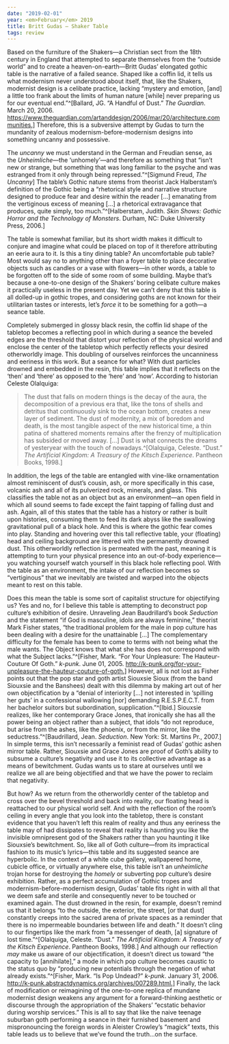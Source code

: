 ```yaml
---
date: "2019-02-01"
year: <em>February</em> 2019
title: Britt Gudas — Shaker Table
tags: review
---
```


Based on the furniture of the Shakers—a Christian sect from the 18th century in England that attempted to separate themselves from the “outside world” and to create a heaven-on-earth—Britt Gudas’ elongated gothic table is the narrative of a failed seance. Shaped like a coffin lid, it tells us what modernism never understood about itself, that, like the Shakers, modernist design is a celibate practice, lacking “mystery and emotion, [and] a little too frank about the limits of human nature [while] never preparing us for our eventual end.”^[Ballard, JG. “A Handful of Dust.” *The Guardian*. March 20, 2006. https://www.theguardian.com/artanddesign/2006/mar/20/architecture.communities.] Therefore, this is a subversive attempt by Gudas to turn the mundanity of zealous modernism-before-modernism designs into something uncanny and possessive. 

The *uncanny* we must understand in the German and Freudian sense, as the *Unheimliche*—the ‘unhomely’—and therefore as something that “isn’t new or strange, but something that was long familiar to the psyche and was estranged from it only through being repressed.”^[Sigmund Freud, *The Uncanny*] The table’s Gothic nature stems from theorist Jack Halberstam’s definition of the Gothic being a “rhetorical style and narrative structure designed to produce fear and desire within the reader [...] emanating from the vertiginous excess of meaning [...] a rhetorical extravagance that produces, quite simply, too much.”^[Halberstam, Judith. *Skin Shows: Gothic Horror and the Technology of Monsters*. Durham, NC: Duke University Press, 2006.] 

The table is somewhat familiar, but its short width makes it difficult to conjure and imagine what could be placed on top of it therefore attributing an eerie aura to it. Is this a tiny dining table? An uncomfortable pub table? Most would say no to anything other than a foyer table to place decorative objects such as candles or a vase with flowers—in other words, a table to be forgotten off to the side of some room of some building. Maybe that’s because a one-to-one design of the Shakers’ boring celibate culture makes it practically useless in the present day. Yet we can’t deny that this table is all dolled-up in gothic tropes, and considering goths are not known for their utilitarian tastes or interests, let’s *force* it to be something for a goth—a seance table. 

Completely submerged in glossy black resin, the coffin lid shape of the tabletop becomes a reflecting pool in which during a seance the beveled edges are the threshold that distort your reflection of the physical world and enclose the center of the tabletop which perfectly reflects your desired otherworldly image. This doubling of ourselves reinforces the uncanniness and eeriness in this work. But a seance for what? With dust particles drowned and embedded in the resin, this table implies that it reflects on the ‘then’ and ‘there’ as opposed to the ‘here’ and ‘now’. According to historian Celeste Olalquiga:
> The dust that falls on modern things is the decay of the aura, the decomposition of a previous era that, like the tons of shells and detritus that continuously sink to the ocean bottom, creates a new layer of sediment. The dust of modernity, a mix of boredom and death, is the most tangible aspect of the new historical time, a thin patina of shattered moments remains after the frenzy of multiplication has subsided or moved away. [...] Dust is what connects the dreams of yesteryear with the touch of nowadays.^[Olalquiga, Celeste. “Dust.” *The Artificial Kingdom: A Treasury of the Kitsch Experience*. Pantheon Books, 1998.]

In addition, the legs of the table are entangled with vine-like ornamentation almost reminiscent of dust’s cousin, ash, or more specifically in this case, volcanic ash and all of its pulverized rock, minerals, and glass. This classifies the table not as an object but as an environment—an open field in which all sound seems to fade except the faint tapping of falling dust and ash. Again, all of this states that the table has a history or rather is built upon histories, consuming them to feed its dark abyss like the swallowing gravitational pull of a black hole. And this is where the gothic fear comes into play. Standing and hovering over this tall reflective table, your (floating) head and ceiling background are littered with the permanently drowned dust. This otherworldly reflection is permeated with the past, meaning it is attempting to turn your physical presence into an out-of-body experience—you watching yourself watch yourself in this black hole reflecting pool. With the table as an environment, the intake of our reflection becomes so “vertiginous” that we inevitably are twisted and warped into the objects meant to rest on this table. 

Does this mean the table is some sort of capitalist structure for objectifying us? Yes and no, for I believe this table is attempting to deconstruct pop culture’s exhibition of desire. Unraveling Jean Baudrillard’s book *Seduction* and the statement “if God is masculine, idols are always feminine,” theorist Mark Fisher states, “the traditional problem for the male in pop culture has been dealing with a desire for the unattainable [...] The complementary difficulty for the female has been to come to terms with not being what the male wants. The Object knows that what she has does not correspond with what the Subject lacks.”^[Fisher, Mark. “For Your Unpleasure: The Hauteur-Couture Of Goth.” *k-punk*. June 01, 2005. http://k-punk.org/for-your-unpleasure-the-hauteur-couture-of-goth.] However, all is not lost as Fisher points out that the pop star and goth artist Siouxsie Sioux (from the band Siouxsie and the Banshees) dealt with this dilemma by making art out of her own objectification by a “denial of interiority [...] not interested in ‘spilling her guts’ in a confessional wallowing [nor] demanding R.E.S.P.E.C.T. from her bachelor suitors but subordination, supplication.”^[Ibid.] Siouxsie realizes, like her contemporary Grace Jones, that ironically she has all the power being an object rather than a subject, that idols “do not reproduce, but arise from the ashes, like the phoenix, or from the mirror, like the seductress.”^[Baudrillard, Jean. *Seduction*. New York: St. Martins Pr., 2007.] In simple terms, this isn’t necessarily a feminist read of Gudas’ gothic ashen mirror table. Rather, Siouxsie and Grace Jones are proof of Goth’s ability to subsume a culture’s negativity and use it to its collective advantage as a means of bewitchment. Gudas wants us to stare at ourselves until we realize we all are being objectified and that we have the power to reclaim that negativity. 

But how? As we return from the otherworldly center of the tabletop and cross over the bevel threshold and back into reality, our floating head is reattached to our physical world self. And with the reflection of the room’s ceiling in every angle that you look into the tabletop, there is constant evidence that you haven’t left this realm of reality and thus any eeriness the table may of had dissipates to reveal that reality is haunting you like the invisible omnipresent god of the Shakers rather than you haunting it like Siouxsie’s bewitchment. So, like all of Goth culture—from its impractical fashion to its music’s lyrics—this table and its suggested seance are hyperbolic. In the context of a white cube gallery, wallpapered home, cubicle office, or virtually anywhere else, this table isn’t an *unheimliche* trojan horse for destroying the *homely* or subverting pop culture’s desire exhibition. Rather, as a perfect accumulation of Gothic tropes and modernism-before-modernism design, Gudas’ table fits right in with all that we deem safe and sterile and consequently never to be touched or examined again. The dust drowned in the resin, for example, doesn’t remind us that it belongs “to the outside, the exterior, the street, [or that dust] constantly creeps into the sacred arena of private spaces as a reminder that there is no impermeable boundaries between life and death.” It doesn’t cling to our fingertips like the mark from “a messenger of death, [a] signature of lost time.”^[Olalquiga, Celeste. “Dust.” *The Artificial Kingdom: A Treasury of the Kitsch Experience*. Pantheon Books, 1998.] And although our reflection *may* make us aware of our objectification, it doesn’t direct us toward “the capacity to [annihilate],” a mode in which pop culture becomes caustic to the status quo by “producing new potentials through the negation of what already exists.”^[Fisher, Mark. “Is Pop Undead?” *k-punk*. January 31, 2006. http://k-punk.abstractdynamics.org/archives/007289.html.] Finally, the lack of modification or reimagining of the one-to-one replica of mundane modernist design weakens any argument for a forward-thinking aesthetic or discourse through the appropriation of the Shakers’ “ecstatic behavior during worship services.” This is all to say that like the naive teenage suburban goth performing a seance in their furnished basement and mispronouncing the foreign words in Aleister Crowley’s “magick” texts, this table leads us to believe that we’ve found the truth...on the surface. 